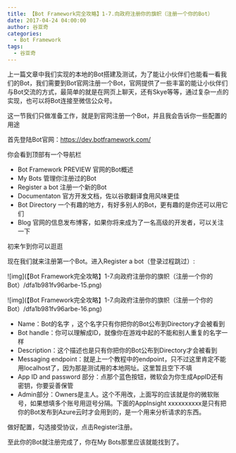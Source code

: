 ```yaml
---
title: 【Bot Framework完全攻略】1-7.向政府注册你的旗帜（注册一个你的Bot）
date: 2017-04-24 04:00:00
author: 谷亚奇
categories:
  - Bot Framework
tags:
  - 谷亚奇
---
```


上一篇文章中我们实现的本地的Bot搭建及测试，为了能让小伙伴们也能看一看我们的Bot，我们需要到Bot官网注册一个Bot，官网提供了一些丰富的能让小伙伴们与Bot交流的方式，最简单的就是在网页上聊天，还有Skye等等，通过复杂一点的实现，也可以将Bot连接至微信公众号。

这一节我们只做准备工作，就是到官网注册一个Bot，并且我会告诉你一些配置的用途

<!-- More -->

首先登陆Bot官网：https://dev.botframework.com/

你会看到顶部有一个导航栏

- Bot Framework PREVIEW 官网的Bot概述
- My Bots 管理你注册过的Bot
- Register a bot 注册一个新的Bot
- Documentaton 官方开发文档，佐以谷歌翻译食用风味更佳
- Bot Directory 一个有趣的地方，有好多别人的Bot，更有趣的是你还可以用它们
- Blog 官网的信息发布博客，如果你将来成为了一名高级的开发者，可以关注一下

初来乍到你可以逛逛

现在我们就来注册第一个Bot。进入Register a bot（登录过程跳过）:

![img](【Bot Framework完全攻略】1-7.向政府注册你的旗帜（注册一个你的Bot）/dfa1b981fv96arbe-15.png)

![img](【Bot Framework完全攻略】1-7.向政府注册你的旗帜（注册一个你的Bot）/dfa1b981fv96arbe-16.png)

- Name：Bot的名字 ，这个名字只有你把你的Bot公布到Directory才会被看到
- Bot handle：你可以理解成ID，就像你在游戏中起的不能和别人重复的名字一样
- Description：这个描述也是只有你把你的Bot公布到Directory才会被看到
- Messaging endpoint：就是上一个教程中的endpoint，只不过这里肯定不能用localhost了，因为那是测试用的本地网址。这里暂且空下不填
- App ID and password 部分：点那个蓝色按钮，微软会为你生成AppID还有密钥，你要妥善保管
- Admin部分：Owners是主人。这个不用改，上面写的应该就是你的微软账号，如果想填多个账号用逗号分隔。下面的AppInsight xxxxxxxxxx是只有把你的Bot发布到Azure云时才会用到的，是一个用来分析请求的东西。

做好配置，勾选接受协议，点击Register注册。

至此你的Bot就注册完成了，你在My Bots那里应该就能找到了。
